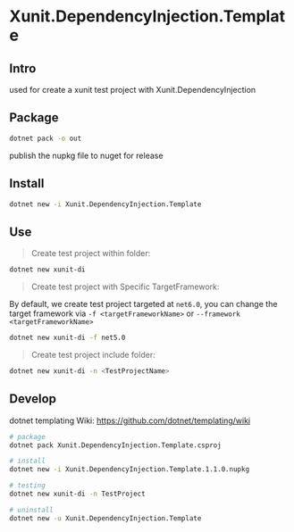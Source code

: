 # Xunit.DependencyInjection.Template

## Intro

used for create a xunit test project with Xunit.DependencyInjection

## Package

``` bash
dotnet pack -o out
```

publish the nupkg file to nuget for release

## Install

``` bash
dotnet new -i Xunit.DependencyInjection.Template
```

## Use

> Create test project within folder:

``` bash
dotnet new xunit-di
```

> Create test project with Specific TargetFramework:

By default, we create test project targeted at `net6.0`, you can change the target framework via `-f <targetFrameworkName>` or `--framework <targetFrameworkName>`

``` bash
dotnet new xunit-di -f net5.0
```

> Create test project include folder:

``` bash
dotnet new xunit-di -n <TestProjectName>
```

## Develop

dotnet templating Wiki: <https://github.com/dotnet/templating/wiki>

``` bash
# package
dotnet pack Xunit.DependencyInjection.Template.csproj

# install
dotnet new -i Xunit.DependencyInjection.Template.1.1.0.nupkg

# testing
dotnet new xunit-di -n TestProject

# uninstall
dotnet new -u Xunit.DependencyInjection.Template
```
